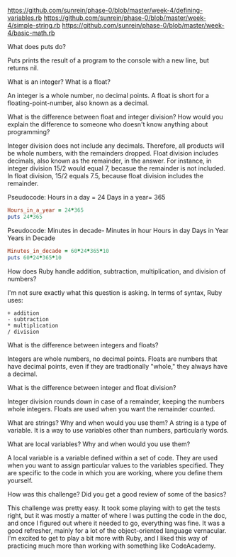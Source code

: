 https://github.com/sunrein/phase-0/blob/master/week-4/defining-variables.rb
https://github.com/sunrein/phase-0/blob/master/week-4/simple-string.rb
https://github.com/sunrein/phase-0/blob/master/week-4/basic-math.rb

What does puts do?

Puts prints the result of a program to the console with a new line, but returns nil.

What is an integer? What is a float?

An integer is a whole number, no decimal points. A float is short for a floating-point-number, also known as a decimal.

What is the difference between float and integer division? How would you explain the difference to someone who doesn't know anything about programming?

Integer division does not include any decimals. Therefore, all products will be whole numbers, with the remainders dropped. Float division includes decimals, also known as the remainder, in the answer. For instance, in integer division 15/2 would equal 7, becasue the remainder is not included. In float division, 15/2 equals 7.5, because float division includes the remainder.


Pseudocode:
Hours in a day = 24
Days in a year= 365

```ruby
Hours_in_a_year = 24*365
puts 24*365
```

Pseudocode:
Minutes in decade-
Minutes in hour
Hours in day
Days in Year
Years in Decade

```ruby
Minutes_in_decade = 60*24*365*10
puts 60*24*365*10
```

How does Ruby handle addition, subtraction, multiplication, and division of numbers?

I'm not sure exactly what this question is asking. In terms of syntax, Ruby uses:

```
+ addition
- subtraction
* multiplication
/ division

```

What is the difference between integers and floats?

Integers are whole numbers, no decimal points. Floats are numbers that have decimal points, even if they are tradtionally "whole," they always have a decimal.

What is the difference between integer and float division?

Integer division rounds down in case of a remainder, keeping the numbers whole integers. Floats are used when you want the remainder counted.

What are strings? Why and when would you use them?
A string is a type of variable. It is a way to use variables other than numbers, particularly words.

What are local variables? Why and when would you use them?

A local variable is a variable defined within a set of code. They are used when you want to assign particular values to the variables specified. They are specific to the code in which you are working, where you define them yourself.

How was this challenge? Did you get a good review of some of the basics?

This challenge was pretty easy. It took some playing with to get the tests right, but it was mostly a matter of where I was putting the code in the doc, and once I figured out where it needed to go, everything was fine. It was a good refresher, mainly for a lot of the object-oriented language vernacular. I'm excited to get to play a bit more with Ruby, and I liked this way of practicing much more than working with something like CodeAcademy.
